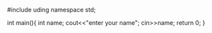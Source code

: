 #include<iostream>
uding namespace std;

int main(){
int name;
cout<<"enter your name";
cin>>name;
return 0;
}
